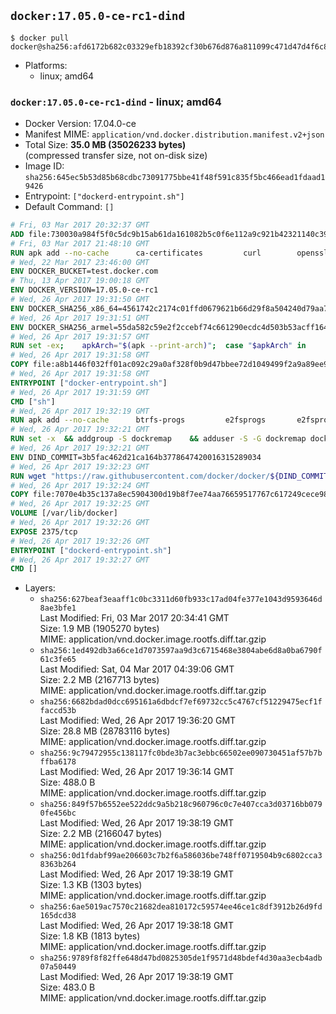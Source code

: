 ## `docker:17.05.0-ce-rc1-dind`

```console
$ docker pull docker@sha256:afd6172b682c03329efb18392cf30b676d876a811099c471d47d4f6c8556dd32
```

-	Platforms:
	-	linux; amd64

### `docker:17.05.0-ce-rc1-dind` - linux; amd64

-	Docker Version: 17.04.0-ce
-	Manifest MIME: `application/vnd.docker.distribution.manifest.v2+json`
-	Total Size: **35.0 MB (35026233 bytes)**  
	(compressed transfer size, not on-disk size)
-	Image ID: `sha256:645ec5b53d85b68cdbc73091775bbe41f48f591c835f5bc466ead1fdaad19426`
-	Entrypoint: `["dockerd-entrypoint.sh"]`
-	Default Command: `[]`

```dockerfile
# Fri, 03 Mar 2017 20:32:37 GMT
ADD file:730030a984f5f0c5dc9b15ab61da161082b5c0f6e112a9c921b42321140c3927 in / 
# Fri, 03 Mar 2017 21:48:10 GMT
RUN apk add --no-cache 		ca-certificates 		curl 		openssl
# Wed, 22 Mar 2017 23:46:00 GMT
ENV DOCKER_BUCKET=test.docker.com
# Thu, 13 Apr 2017 19:00:18 GMT
ENV DOCKER_VERSION=17.05.0-ce-rc1
# Wed, 26 Apr 2017 19:31:50 GMT
ENV DOCKER_SHA256_x86_64=4561742c2174c01ffd0679621b66d29f8a504240d79aa714f6c58348979d02c6
# Wed, 26 Apr 2017 19:31:51 GMT
ENV DOCKER_SHA256_armel=55da582c59e2f2ccebf74c661290ecdc4d503b53acff1644a85f1c1d60dfd661
# Wed, 26 Apr 2017 19:31:57 GMT
RUN set -ex; 	apkArch="$(apk --print-arch)"; 	case "$apkArch" in 		x86_64) dockerArch=x86_64 ;; 		armhf) dockerArch=armel ;; 		*) echo >&2 "error: unknown Docker static binary arch $apkArch"; exit 1 ;; 	esac; 	curl -fSL "https://${DOCKER_BUCKET}/builds/Linux/${dockerArch}/docker-${DOCKER_VERSION}.tgz" -o docker.tgz; 	sha256="DOCKER_SHA256_${dockerArch}"; sha256="$(eval "echo \$${sha256}")"; 	echo "${sha256} *docker.tgz" | sha256sum -c -; 	tar -xzvf docker.tgz; 	mv docker/* /usr/local/bin/; 	rmdir docker; 	rm docker.tgz; 	docker -v
# Wed, 26 Apr 2017 19:31:58 GMT
COPY file:a8b1446f032ff01ac092c29a0af328f0b9d47bbee72d1049499f2a9a89ee988a in /usr/local/bin/ 
# Wed, 26 Apr 2017 19:31:58 GMT
ENTRYPOINT ["docker-entrypoint.sh"]
# Wed, 26 Apr 2017 19:31:59 GMT
CMD ["sh"]
# Wed, 26 Apr 2017 19:32:19 GMT
RUN apk add --no-cache 		btrfs-progs 		e2fsprogs 		e2fsprogs-extra 		iptables 		xfsprogs 		xz
# Wed, 26 Apr 2017 19:32:21 GMT
RUN set -x 	&& addgroup -S dockremap 	&& adduser -S -G dockremap dockremap 	&& echo 'dockremap:165536:65536' >> /etc/subuid 	&& echo 'dockremap:165536:65536' >> /etc/subgid
# Wed, 26 Apr 2017 19:32:21 GMT
ENV DIND_COMMIT=3b5fac462d21ca164b3778647420016315289034
# Wed, 26 Apr 2017 19:32:23 GMT
RUN wget "https://raw.githubusercontent.com/docker/docker/${DIND_COMMIT}/hack/dind" -O /usr/local/bin/dind 	&& chmod +x /usr/local/bin/dind
# Wed, 26 Apr 2017 19:32:24 GMT
COPY file:7070e4b35c137a8ec5904300d19b8f7ee74aa76659517767c617249cece98a4a in /usr/local/bin/ 
# Wed, 26 Apr 2017 19:32:25 GMT
VOLUME [/var/lib/docker]
# Wed, 26 Apr 2017 19:32:26 GMT
EXPOSE 2375/tcp
# Wed, 26 Apr 2017 19:32:26 GMT
ENTRYPOINT ["dockerd-entrypoint.sh"]
# Wed, 26 Apr 2017 19:32:27 GMT
CMD []
```

-	Layers:
	-	`sha256:627beaf3eaaff1c0bc3311d60fb933c17ad04fe377e1043d9593646d8ae3bfe1`  
		Last Modified: Fri, 03 Mar 2017 20:34:41 GMT  
		Size: 1.9 MB (1905270 bytes)  
		MIME: application/vnd.docker.image.rootfs.diff.tar.gzip
	-	`sha256:1ed492db3a66ce1d7073597aa9d3c6715468e3804abe6d8a0ba6790f61c3fe65`  
		Last Modified: Sat, 04 Mar 2017 04:39:06 GMT  
		Size: 2.2 MB (2167713 bytes)  
		MIME: application/vnd.docker.image.rootfs.diff.tar.gzip
	-	`sha256:6682bdad0dcc695161a6dbdcf7ef69732cc5c4767cf51229475ecf1ffaccd53b`  
		Last Modified: Wed, 26 Apr 2017 19:36:20 GMT  
		Size: 28.8 MB (28783116 bytes)  
		MIME: application/vnd.docker.image.rootfs.diff.tar.gzip
	-	`sha256:9c79472955c138117fc0bde3b7ac3ebbc66502ee090730451af57b7bffba6178`  
		Last Modified: Wed, 26 Apr 2017 19:36:14 GMT  
		Size: 488.0 B  
		MIME: application/vnd.docker.image.rootfs.diff.tar.gzip
	-	`sha256:849f57b6552ee522ddc9a5b218c960796c0c7e407cca3d03716bb0790fe456bc`  
		Last Modified: Wed, 26 Apr 2017 19:38:19 GMT  
		Size: 2.2 MB (2166047 bytes)  
		MIME: application/vnd.docker.image.rootfs.diff.tar.gzip
	-	`sha256:0d1fdabf99ae206603c7b2f6a586036be748ff0719504b9c6802cca38363b264`  
		Last Modified: Wed, 26 Apr 2017 19:38:19 GMT  
		Size: 1.3 KB (1303 bytes)  
		MIME: application/vnd.docker.image.rootfs.diff.tar.gzip
	-	`sha256:6ae5019ac7570c21682dea810172c59574ee46ce1c8df3912b26d9fd165dcd38`  
		Last Modified: Wed, 26 Apr 2017 19:38:18 GMT  
		Size: 1.8 KB (1813 bytes)  
		MIME: application/vnd.docker.image.rootfs.diff.tar.gzip
	-	`sha256:9789f8f82ffe648d47bd0825305de1f9571d48bdef4d30aa3ecb4adb07a50449`  
		Last Modified: Wed, 26 Apr 2017 19:38:19 GMT  
		Size: 483.0 B  
		MIME: application/vnd.docker.image.rootfs.diff.tar.gzip
